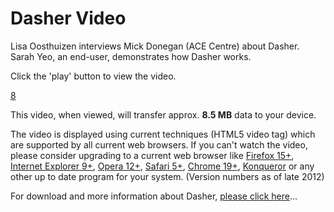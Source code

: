 
# Dasher Video

Lisa Oosthuizen interviews Mick Donegan (ACE Centre) about Dasher. Sarah Yeo, an end-user, demonstrates how Dasher works. 

Click the 'play' button to view the video. 

[8]

This video, when viewed, will transfer approx. **8.5 MB** data to your device.

The video is displayed using current techniques (HTML5 video tag) which are supported by all current web browsers. If you can't watch the video, please consider upgrading to a current web browser like [Firefox 15+][1], [Internet Explorer 9+][2], [Opera 12+][3], [Safari 5+][4], [Chrome 19+][5], [Konqueror][6] or any other up to date program for your system. (Version numbers as of late 2012)

  
For download and more information about Dasher, [please click here][7]... 

[1]: http://www.getfirefox.org
[2]: http://windows.microsoft.com/en-US/internet-explorer/downloads/ie
[3]: http://www.opera.com/
[4]: http://www.apple.com/safari/
[5]: https://www.google.com/intl/en/chrome/browser/
[6]: http://www.konqueror.org/download/
[7]: /main/Applications/Dasher.md
[8]: /Videos/Dasher.mp4

  
<!--stackedit_data:
eyJoaXN0b3J5IjpbLTEwMzE4MTk5NDksLTMyNDAzMjA4MF19
-->